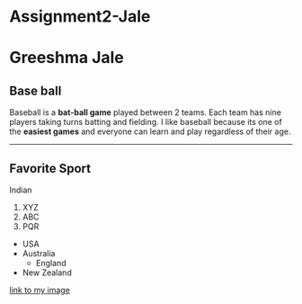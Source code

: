 # Assignment2-Jale
# Greeshma Jale
## Base ball
Baseball is a **bat-ball game** played between 2 teams. Each team has nine players taking turns batting and fielding. I like baseball because its one of the **easiest games** and everyone can learn and play regardless of their age.

---
## Favorite Sport
Indian 
1. XYZ
2. ABC
3. PQR


* USA
* Australia
    * England
* New Zealand

[link to my image](AboutMe.md)

